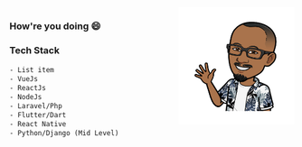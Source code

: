 <img align="right" src="https://github.com/emekalites/emekalites/blob/master/me.png" alt="How're you doing" width=205px height=208px />

### How're you doing 😄


### Tech Stack
 ```
 - List item
 - VueJs
 - ReactJs
 - NodeJs
 - Laravel/Php
 - Flutter/Dart
 - React Native
 - Python/Django (Mid Level)
```
